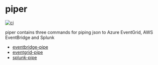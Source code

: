 # piper

[![ci](https://github.com/WillAbides/piper/workflows/ci/badge.svg?branch=main&event=push)](https://github.com/WillAbides/piper/actions?query=workflow%3Aci+branch%3Amain+event%3Apush)

piper contains three commands for piping json to Azure EventGrid, AWS EventBridge and Splunk

- [eventbridge-pipe](./cmd/eventbridge-pipe/README.md)
- [eventgrid-pipe](./cmd/eventgrid-pipe/README.md)
- [splunk-pipe](./cmd/splunk-pipe/README.md)
